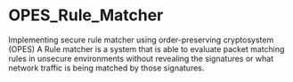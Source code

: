 # OPES_Rule_Matcher
Implementing secure rule matcher using order-preserving cryptosystem (OPES)
A Rule matcher is a system that is able to evaluate packet matching rules in unsecure environments without revealing the signatures or what network traffic is being matched by those signatures.
